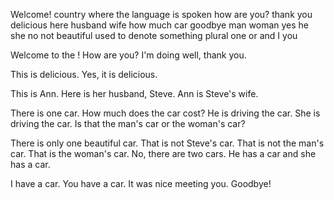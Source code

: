 Welcome!
country where the language is spoken
how are you?
thank you
delicious
here
husband
wife
how much
car
goodbye
man
woman
yes
he
she
no
not
beautiful
used to denote something plural
one
or
and
I
you

Welcome to the <Philippines>!
How are you?
I'm doing well, thank you.

This <rice> is delicious.
Yes, it is delicious.

This is Ann. Here is her husband, Steve.
Ann is Steve's wife.

There is one car.
How much does the car cost?
He is driving the car. She is driving the car.
Is that the man's car or the woman's car?

There is only one beautiful car.
That is not Steve's car. That is not the man's car. That is the woman's car.
No, there are two cars.
He has a car and she has a car.

I have a car. You have a car.
It was nice meeting you. Goodbye!
